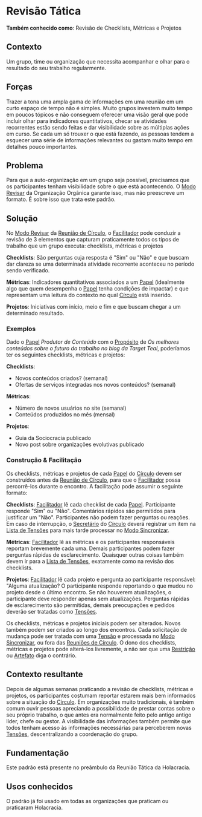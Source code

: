 # Revisão Tática

**Também conhecido como**: Revisão de Checklists, Métricas e Projetos

## Contexto

Um grupo, time ou organização que necessita acompanhar e olhar para o resultado do seu trabalho regularmente.

## Forças

Trazer a tona uma ampla gama de informações em uma reunião em um curto espaço de tempo não é simples. Muito grupos investem muito tempo em poucos tópicos e não conseguem oferecer uma visão geral que pode incluir olhar para indicadores quantitativos, checar se atividades recorrentes estão sendo feitas e dar visibilidade sobre as múltiplas ações em curso. Se cada um só trouxer o que está fazendo, as pessoas tendem a esquecer uma série de informações relevantes ou gastam muito tempo em detalhes pouco importantes.

## Problema

Para que a auto-organização em um grupo seja possível, precisamos que os participantes tenham visibilidade sobre o que está acontecendo. O [Modo Revisar](../../meta-acordos.md#modo-revisar) da Organização Orgânica garante isso, mas não preescreve um formato. É sobre isso que trata este padrão.

## Solução

No [Modo Revisar](../../meta-acordos.md#modo-revisar) da [Reunião de Círculo](../../meta-acordos.md#reunioes), o [Facilitador](../../meta-acordos.md#facilitador) pode conduzir a revisão de 3 elementos que capturam praticamente todos os tipos de trabalho que um grupo executa: checklists, métricas e projetos

**Checklists**: São perguntas cuja resposta é "Sim" ou "Não" e que buscam dar clareza se uma determinada atividade recorrente aconteceu no período sendo verificado.

**Métricas**: Indicadores quantitativos associados a um [Papel](../../meta-acordos.md#papeis) \(idealmente algo que quem desempenha o [Papel](../../meta-acordos.md#papeis) tenha condições de impactar\) e que representam uma leitura do contexto no qual [Círculo](../../meta-acordos.md#circulos) está inserido.

**Projetos**: Iniciativas com início, meio e fim e que buscam chegar a um determinado resultado.

### Exemplos

Dado o [Papel](../../meta-acordos.md#papeis) _Produtor de Conteúdo_ com o [Propósito](../../meta-acordos.md#papeis) de _Os melhores conteúdos sobre o futuro do trabalho no blog da Target Teal_, poderíamos ter os seguintes checklists, métricas e projetos:

**Checklists**:

* Novos conteúdos criados? \(semanal\)
* Ofertas de serviços integradas nos novos conteúdos? \(semanal\)

**Métricas**:

* Número de novos usuários no site \(semanal\)
* Conteúdos produzidos no mês \(mensal\)

**Projetos**:

* Guia da Sociocracia publicado
* Novo post sobre organizações evolutivas publicado

### Construção & Facilitação

Os checklists, métricas e projetos de cada [Papel](../../meta-acordos.md#papeis) do [Círculo](../../meta-acordos.md#circulos) devem ser construídos antes da [Reunião de Círculo](../../meta-acordos.md#reunioes), para que o [Facilitador](../../meta-acordos.md#facilitador) possa percorrê-los durante o encontro. A facilitação pode assumir o seguinte formato:

**Checklists**: [Facilitador](../../meta-acordos.md#facilitador) lê cada checklist de cada [Papel](../../meta-acordos.md#papeis). Participante responde "Sim" ou "Não". Comentários rápidos são permitidos para justificar um "Não". Participantes não podem fazer perguntas ou reações. Em caso de interrupção, o [Secretário](../../meta-acordos/papeis-essenciais.md#secretario) do [Círculo](../../meta-acordos.md#circulos) deverá registrar um item na [Lista de Tensões](../../meta-acordos.md#lista-de-tensoes) para mais tarde processar no [Modo Sincronizar](../../meta-acordos.md#modo-sincronizar).

**Métricas**: [Facilitador](../../meta-acordos.md#facilitador) lê as métricas e os participantes responsáveis reportam brevemente cada uma. Demais participantes podem fazer perguntas rápidas de esclarecimento. Quaisquer outras coisas também devem ir para a [Lista de Tensões](../../meta-acordos.md#lista-de-tensoes), exatamente como na revisão dos checklists.

**Projetos**: [Facilitador](../../meta-acordos.md#facilitador) lê cada projeto e pergunta ao participante responsável: "Alguma atualização? O participante responde reportando o que mudou no projeto desde o último encontro. Se não houverem atualizações, o participante deve responder apenas sem atualizações. Perguntas rápidas de esclarecimento são permitidas, demais preocupações e pedidos deverão ser tratadas como [Tensões](../../meta-acordos.md#tensoes-criativas).

Os checklists, métricas e projetos iniciais podem ser alterados. Novos também podem ser criados ao longo dos encontros. Cada solicitação de mudança pode ser tratada com uma [Tensão](../../meta-acordos.md#tensoes-criativas) e processada no [Modo Sincronizar](../../meta-acordos.md#modo-sincronizar), ou fora das [Reuniões de Círculo](../../meta-acordos.md#reunioes). O dono dos checklists, métricas e projetos pode alterá-los livremente, a não ser que uma [Restrição](../../meta-acordos.md#restricoes) ou [Artefato](../../meta-acordos.md#papeis) diga o contrário.

## Contexto resultante

Depois de algumas semanas praticando a revisão de checklists, métricas e projetos, os participantes costumam reportar estarem mais bem informados sobre a situação do [Círculo](../../meta-acordos.md#circulos). Em organizações muito tradicionais, é também comum ouvir pessoas apreciando a possibilidade de prestar contas sobre o seu próprio trabalho, o que antes era normalmente feito pelo antigo antigo líder, chefe ou gestor. A visibilidade das informações também permite que todos tenham acesso às informações necessárias para perceberem novas [Tensões](../../meta-acordos.md#tensoes-criativas), descentralizando a coordenação do grupo.

## Fundamentação

Este padrão está presente no preâmbulo da Reunião Tática da Holacracia.

## Usos conhecidos

O padrão já foi usado em todas as organizações que praticam ou praticaram Holacracia.
